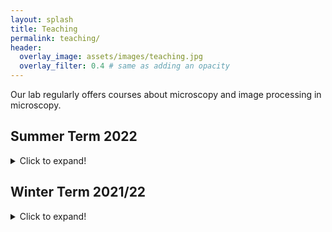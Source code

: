 ```yaml
---
layout: splash 
title: Teaching 
permalink: teaching/
header:
  overlay_image: assets/images/teaching.jpg
  overlay_filter: 0.4 # same as adding an opacity
---
```


Our lab regularly offers courses about microscopy and image processing in microscopy.

## Summer Term 2022
<details>
    <summary>Click to expand!</summary>

#### Microscopy
* Friday, 12:30PM 
* Albert-Einstein-Str. 6 - SR 2-ACP
* Teachers: Rainer Heintzmann, Christian Eggeling
* [Friedolin link](https://friedolin.uni-jena.de/qisserver/rds?state=wsearchv&search=1&subdir=veranstaltung&veranstaltung.dtxt=microscopy&veranstaltung.semester=20221&P_start=0&P_anzahl=10&P.sort=&_form=display)


#### Biophotonics
* Friday 8:30AM 
* Albert-Einstein-Str. 6 - SR 1-ACP
* Teachers: Daniela Täuber, Rainer Heintzmann, Christian Eggeling
* [Friedolin link](https://friedolin.uni-jena.de/qisserver/rds?state=wsearchv&search=1&subdir=veranstaltung&veranstaltung.dtxt=biophotonics&veranstaltung.semester=20221&P_start=0&P_anzahl=10&P.sort=&_form=display)

</details>

## Winter Term 2021/22 
<details>
    <summary>Click to expand!</summary>

#### Image Processing in Microscopy
* Friday 12:30pm in CIP Pool at ACP
* Teachers: Rainer Heintzmann, Felix Wechsler
* Register via Friedolin for both the course and the exercise and you should be able to see the Moodle course.
* [GitHub repository](https://github.com/bionanoimaging/Image-Processing-In-Microscopy/) containing all exercises
* [Friedolin link](https://friedolin.uni-jena.de/qisserver/rds?state=verpublish&status=init&vmfile=no&publishid=187771&moduleCall=webInfo&publishConfFile=webInfo&publishSubDir=veranstaltung)


#### Computational Imaging
* Tuesday 12:15pm in CIP Pool at ACP
* Teachers: Lars Loetgering, Rainer Heintzmann
* Register via Friedolin for both the course and the exercise and you should be able to see the Moodle course.
* [Friedolin link](https://friedolin.uni-jena.de/qisserver/rds?state=verpublish&status=init&vmfile=no&publishid=193012&moduleCall=webInfo&publishConfFile=webInfo&publishSubDir=veranstaltung)


#### Light Microscopy 
* Teachers: Rainer Heintzmann
* Register via Friedolin for both the course and the exercise and you should be able to see the Moodle course.
* [Friedolin link](https://friedolin.uni-jena.de/qisserver/rds?state=wsearchv&search=1&subdir=veranstaltung&veranstaltung.dtxt=Light+Microscopy&veranstaltung.semester=20212&P_start=0&P_anzahl=10&P.sort=&_form=display)


</details>


